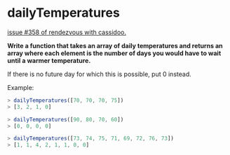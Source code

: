 # dailyTemperatures

[issue #358 of rendezvous with cassidoo.](https://buttondown.email/cassidoo/archive/dont-let-the-past-steal-your-present-cherrie/)

**Write a function that takes an array of daily temperatures and
returns an array where each element is the number of days you
would have to wait until a warmer temperature.**

If there is no future day for which this is possible, put 0 instead.

Example:

```ts
> dailyTemperatures([70, 70, 70, 75])
> [3, 2, 1, 0]

> dailyTemperatures([90, 80, 70, 60])
> [0, 0, 0, 0]

> dailyTemperatures([73, 74, 75, 71, 69, 72, 76, 73])
> [1, 1, 4, 2, 1, 1, 0, 0]
```
